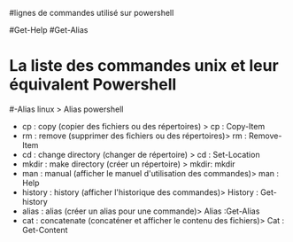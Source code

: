 #lignes de commandes utilisé sur powershell

#Get-Help
#Get-Alias


# La liste des commandes unix et leur équivalent Powershell

#-Alias linux >                                                                                          Alias powershell

- cp : copy (copier des fichiers ou des répertoires)   >                   cp : Copy-Item          
- rm : remove (supprimer des fichiers ou des répertoires)>                 rm : Remove-Item
- cd : change directory (changer de répertoire)     >                      cd : Set-Location
- mkdir : make directory (créer un répertoire) >                           mkdir: mkdir
- man : manual (afficher le manuel d'utilisation des commandes)>           man : Help
- history : history (afficher l'historique des commandes)>                 History : Get-history
- alias : alias (créer un alias pour une commande)>                        Alias :Get-Alias
- cat : concatenate (concaténer et afficher le contenu des fichiers)>      Cat : Get-Content
